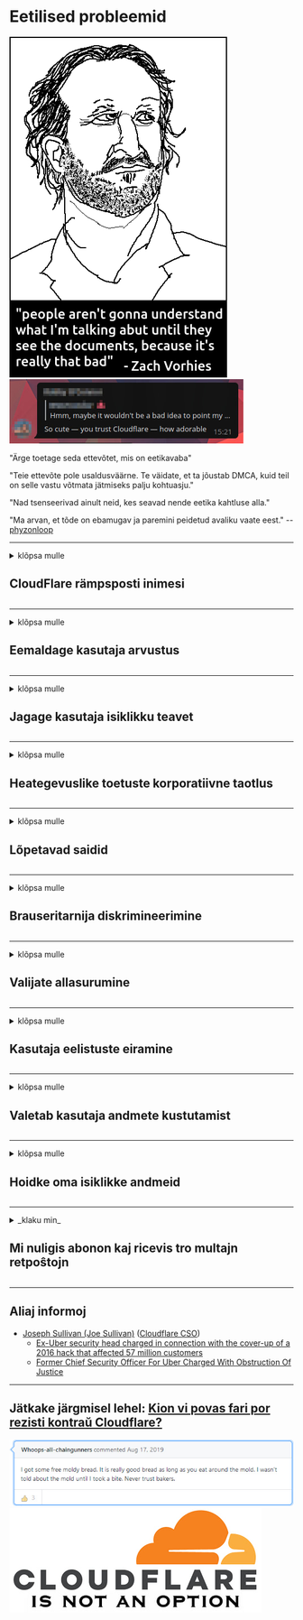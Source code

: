 # Eetilised probleemid

![](../image/itsreallythatbad.jpg)
![](../image/telegram/c81238387627b4bfd3dcd60f56d41626.jpg)

"Ärge toetage seda ettevõtet, mis on eetikavaba"

"Teie ettevõte pole usaldusväärne. Te väidate, et ta jõustab DMCA, kuid teil on selle vastu võtmata jätmiseks palju kohtuasju."

"Nad tsenseerivad ainult neid, kes seavad nende eetika kahtluse alla."

"Ma arvan, et tõde on ebamugav ja paremini peidetud avaliku vaate eest."  -- [phyzonloop](https://twitter.com/phyzonloop)


---


<details>
<summary>klõpsa mulle

## CloudFlare rämpsposti inimesi
</summary>


Cloudflare saadab rämpsposti mitte-Cloudflare'i kasutajatele.

- Saatke e-kirju ainult valitud tellijatele
- Kui kasutaja ütleb "stopp", lõpetage e-kirjade saatmine

See on nii lihtne. Kuid Pilvvalgus ei huvita.
Cloudflare ütles, et nende teenuse kasutamine võib peatada kõik rämpspostitajad või ründajad.
Kuidas saaksime Cloudflare'i peatada ilma Cloudflare aktiveerimata?


| 🖼 | 🖼 |
| --- | --- |
| ![](../image/cfspam01.jpg) | ![](../image/cfspam03.jpg) |
| ![](../image/cfspam02.jpg) | ![](../image/cfspambrittany.jpg)<br>![](../image/cfspamtwtr.jpg) |

</details>

---

<details>
<summary>klõpsa mulle

## Eemaldage kasutaja arvustus
</summary>


Cloudflare tsenseerib negatiivseid ülevaateid.
Kui postitate Twitterisse Cloudflare'i vastase teksti, on teil võimalus saada Cloudflare'i töötajalt vastus sõnumiga "Ei, see pole".
Kui postitate negatiivse arvustuse mis tahes arvustussaidile, proovivad nad seda tsenseerida.


| 🖼 | 🖼 |
| --- | --- |
| ![](../image/cfcenrev_01.jpg)<br>![](../image/cfcenrev_02.jpg) | ![](../image/cfcenrev_03.jpg) |

</details>

---

<details>
<summary>klõpsa mulle

## Jagage kasutaja isiklikku teavet
</summary>


Pilvvalgus on tohutu ahistamise probleem.
Cloudflare jagab isiklikku teavet nende kohta, kes kurdavad hostitud saitide üle.
Mõnikord paluvad nad teil sisestada oma tõeline isikutunnus.
Kui te ei soovi ahistada, rünnata, neelata ega tapeta, hoidke parem Cloudflaredi veebisaitidest.


| 🖼 | 🖼 |
| --- | --- |
| ![](../image/cfdox_what.jpg) | ![](../image/cfdox_swat.jpg) |
| ![](../image/cfdox_kill.jpg) | ![](../image/cfdox_threat.jpg) |
| ![](../image/cfdox_dox.jpg) | ![](../image/cfdox_ex1.jpg)<br>![](../image/cfdox_ex2.jpg) |

</details>

---

<details>
<summary>klõpsa mulle

## Heategevuslike toetuste korporatiivne taotlus
</summary>


CloudFlare küsib heategevuslikku toetust.
On üsna õõvastav, et Ameerika korporatsioon küsib heategevust lisaks heade põhjustega mittetulundusühingutele.
Kui teile meeldib inimeste blokeerimine või teiste inimeste aja raiskamine, võiksite tellida mõned pitsad Cloudflare'i töötajatele.


![](../image/cfdonate.jpg)

</details>

---

<details>
<summary>klõpsa mulle

## Lõpetavad saidid
</summary>


Mida teha, kui teie sait äkitselt väheneb?
On teateid, et Cloudflare kustutab kasutaja konfiguratsiooni või lõpetab teenuse ilma hoiatuseta, vaikides.
Soovitame teil leida parem pakkuja.

![](../image/cftmnt.jpg)

</details>

---

<details>
<summary>klõpsa mulle

## Brauseritarnija diskrimineerimine
</summary>


CloudFlare võimaldab Firefoxi kasutavatele isikutele eelistatud kohtlemist, pakkudes samal ajal Tor-mitte-brauseri mittekasutajatele vaenulikku kohtlemist.
Tori kasutajad, kes keelduvad õigustatult mittevaba javascripti täitmisest, saavad ka vaenulikku kohtlemist.
See juurdepääsu ebavõrdsus on võrgu neutraalsuse kuritarvitamine ja võimu kuritarvitamine.

![](../image/browdifftbcx.gif)

- Vasakul: Tor-brauser, paremal: Chrome. Sama IP-aadress.

![](../image/browserdiff.jpg)

- Vasakul: Tor-brauseri Javascript keelatud, küpsis lubatud
- Paremal: Chrome Javascript lubatud, küpsis keelatud

![](../image/cfsiryoublocked.jpg)

- QuteBrowser (alaealine brauser) ilma Torita (Clearnet IP)

| ***Brauser*** | ***Juurdepääsu ravi*** |
| --- | --- |
| Tor Browser (Javascript on lubatud) | juurdepääs lubatud |
| Firefox (Javascript on lubatud) | juurdepääs halvenenud |
| Chromium (Javascript on lubatud) | juurdepääs halvenenud |
| Chromium or Firefox (Javascript on keelatud) | Ligipääs keelatud |
| Chromium or Firefox (Präänik on keelatud) | Ligipääs keelatud |
| QuteBrowser | Ligipääs keelatud |
| lynx | Ligipääs keelatud |
| w3m | Ligipääs keelatud |
| wget | Ligipääs keelatud |


Miks mitte kasutada helinuppu lihtsa väljakutse lahendamiseks?

Jah, seal on helinupp, kuid see ei tööta alati Tor'i kohal.
Selle teate kuvatakse siis, kui sellel klõpsate:

```
Proovige hiljem uuesti
Võimalik, et teie arvuti või võrk saadab automatiseeritud päringuid.
Kasutajate kaitsmiseks ei saa me praegu teie taotlust töödelda.
Lisateabe saamiseks külastage meie abilehte
```

</details>

---

<details>
<summary>klõpsa mulle

## Valijate allasurumine
</summary>


USA osariikide valijad registreeruvad hääletamiseks oma elukohariigi riigisekretäri veebisaidi kaudu.
Vabariiklaste kontrolli all olevad riigisekretäride kontorid tegelevad valijate allasurumisega, puhverdades riigisekretäri veebisaiti Cloudflare kaudu.
Cloudflare'i Tor-kasutajate vaenulik kohtlemine, selle MITM-i positsioon tsentraliseeritud globaalse seirepunktina ja kahjulik roll üldiselt muudavad tulevased valijad registreerimisest loobuma.
Eriti liberaalid kipuvad omaks võtma privaatsust.
Valija registreerimisvormid koguvad tundlikku teavet valija poliitilise poole, isikliku aadressi, sotsiaalkindlustuse numbri ja sünnikuupäeva kohta.
Enamik riike teeb selle teabe alamhulga avalikult kättesaadavaks, kuid Cloudflare näeb kogu seda teavet, kui keegi registreerub hääletama.

Pange tähele, et paberkandjal registreerimine ei hoia Cloudflarest mööda, kuna riigisisese andmesisestuse töötajate sekretär kasutab andmete sisestamiseks tõenäoliselt Cloudflare'i veebisaiti.

| 🖼 | 🖼 |
| --- | --- |
| ![](../image/cfvotm_01.jpg) | ![](../image/cfvotm_02.jpg) |

- Change.org on kuulus veebisait häälte kogumiseks ja tegutsemiseks.
“kõikjal inimesed alustavad kampaaniaid, mobiliseerivad toetajaid ja teevad lahenduste otsimiseks koostööd otsustajatega.”
Kahjuks ei saa paljud inimesed muutustorg.org Cloudflare'i agressiivse filtri tõttu üldse vaadata.
Neil takistatakse petitsiooni allkirjastamist, välistades seega nad demokraatlikust protsessist.
Muude pilvkattega platvormide, näiteks OpenPetitioni kasutamine aitab probleemi lahendada.

| 🖼 | 🖼 |
| --- | --- |
| ![](../image/changeorgasn.jpg) | ![](../image/changeorgtor.jpg) |

- Cloudflare'i "Ateena projekt" pakub riigi ja kohalike valimiste veebisaitidele tasuta ettevõtte tasemel kaitset.
Nad ütlesid, et "nende valijatel on juurdepääs valimisteabele ja valijate registreerimisele", kuid see on vale, sest paljud inimesed lihtsalt ei saa seda saiti üldse sirvida.

</details>

---

<details>
<summary>klõpsa mulle

## Kasutaja eelistuste eiramine
</summary>


Kui loobute millestki, loodate, et te ei saa selle kohta meilisõnumeid.
Cloudflare ignoreerib kasutaja eelistusi ja jagab andmeid ilma kliendi nõusolekuta kolmandate osapoolte ettevõtetega.
Kui kasutate nende tasuta paketti, saadavad nad teile mõnikord meilisõnumeid, paludes osta igakuist tellimust.

![](../image/cfviopl_tp.jpg)

</details>

---

<details>
<summary>klõpsa mulle

## Valetab kasutaja andmete kustutamist
</summary>


Selle endise cloudflare'i kliendi ajaveebi kohaselt valetab Cloudflare kontode kustutamise üle.
Tänapäeval hoiavad paljud ettevõtted teie andmeid pärast konto sulgemist või eemaldamist.
Enamik häid ettevõtteid mainib seda oma privaatsuseeskirjades.
Pilvetuled? Ei

```
2019-08-05 CloudFlare saatis mulle kinnituse, et nad on mu konto eemaldanud.
2019-10-02 Sain CloudFlareilt meili "kuna olen klient"
```

Cloudflare ei teadnud sõna "eemalda".
Kui see tõesti eemaldatakse, siis miks see endine klient e-kirja sai?
Ta mainis ka, et Cloudflare'i privaatsuseeskirjades seda ei mainita.

```
Nende uues privaatsuspoliitikas ei mainita andmete säilitamist aasta jooksul.
```

![](../image/cfviopl_notdel.jpg)

Kuidas saab Cloudflare'i usaldada, kui nende privaatsuseeskirjad on LIE?

</details>

---

<details>
<summary>klõpsa mulle

## Hoidke oma isiklikke andmeid
</summary>


Cloudflare'i konto kustutamine on raskel tasemel.

```
Esitage tugipilet kategooria „Konto” abil,
ja taotleda konto kustutamist sõnumi kerest.
Enne kustutamise taotlemist ei tohi teie kontoga seotud olla domeene ega krediitkaarte.
```

Saate selle kinnitusmeili.

![](../image/cf_deleteandkeep.jpg)

"Oleme hakanud teie kustutamistaotlust töötlema", kuid "Jätkame teie isikliku teabe säilitamist".

Kas saate seda "usaldada"?

</details>

---

<details>
<summary>_klaku min_

## Mi nuligis abonon kaj ricevis tro multajn retpoŝtojn
</summary>


La uzanto nuligis sian 'Cloudflare stream' abonon kaj li ricevas retpoŝtajn memorigilojn ĉiutage por rememorigi lin pri nuligita abono.
Ne estas malaprobita butono. Kiel vi ĉesas ĉi tiun frenezon?

![](../image/barrageemailcancelsubscription.jpg)

Cloudflare diris al ĉi tiu uzanto kontakti subtenteamo kaj peti ĉiujn viajn enhavojn forigi.

- [t](https://web.archive.org/web/20210412165334/https://twitter.com/JohnHaldson/status/1381651569247088650)

</details>

---

## Aliaj informoj

- [Joseph Sullivan (Joe Sullivan)](../cloudflare_inc/cloudflare_members.md) ([Cloudflare CSO](https://twitter.com/eastdakota/status/1296522269313785862))
  - [Ex-Uber security head charged in connection with the cover-up of a 2016 hack that affected 57 million customers](https://www.businessinsider.com/uber-data-hack-security-head-joe-sullivan-charged-cover-up-2020-8)
  - [Former Chief Security Officer For Uber Charged With Obstruction Of Justice](https://www.justice.gov/usao-ndca/pr/former-chief-security-officer-uber-charged-obstruction-justice)


---

## Jätkake järgmisel lehel:   [Kion vi povas fari por rezisti kontraŭ Cloudflare?](et.action.md)

![](../image/freemoldybread.jpg)
![](../image/cfisnotanoption.jpg)
